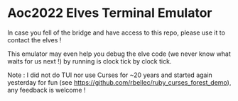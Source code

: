 # Aoc2022 Elves Terminal Emulator

In case you fell of the bridge and have access to this repo, please use it to contact the elves !

This emulator may even help you debug the elve code (we never know what waits for us next !) by running is clock tick by clock tick.

Note : I did not do TUI nor use Curses for ~20 years and started again yesterday for fun (see https://github.com/rbellec/ruby_curses_forest_demo), any feedback is welcome ! 
